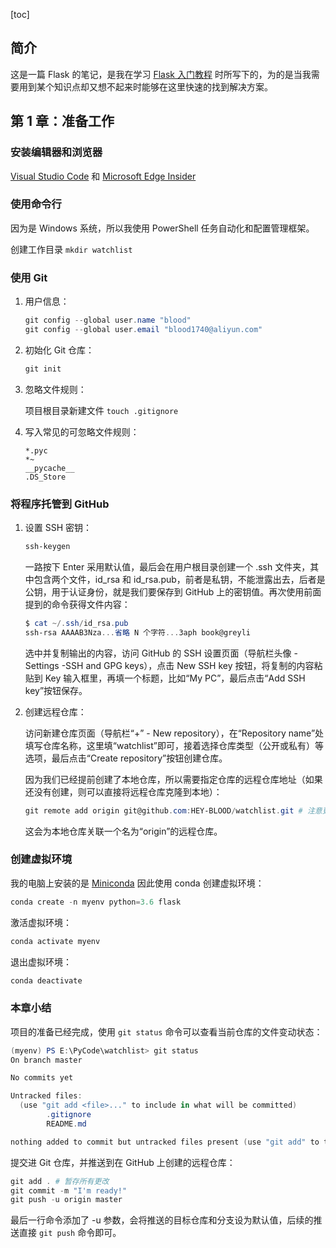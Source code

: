 [toc]

## 简介

这是一篇 Flask 的笔记，是我在学习 [Flask 入门教程](http://helloflask.com/tutorial/) 时所写下的，为的是当我需要用到某个知识点却又想不起来时能够在这里快速的找到解决方案。

## 第 1 章：准备工作

### 安装编辑器和浏览器
[Visual Studio Code](https://code.visualstudio.com/) 和 [Microsoft Edge Insider](https://www.microsoftedgeinsider.com/zh-cn)

### 使用命令行

因为是 Windows 系统，所以我使用 PowerShell  任务自动化和配置管理框架。

创建工作目录 `mkdir watchlist`

### 使用 Git
1. 用户信息：

    ```powershell
    git config --global user.name "blood"
    git config --global user.email "blood1740@aliyun.com"
    ```

2. 初始化 Git 仓库：

    ```powershell
    git init
    ```

3. 忽略文件规则：

    项目根目录新建文件 `touch .gitignore`

4. 写入常见的可忽略文件规则：

    ```
    *.pyc
    *~
    __pycache__
    .DS_Store
    ```

### 将程序托管到 GitHub
1. 设置 SSH 密钥：

   ```powershell
   ssh-keygen
   ```

   一路按下 Enter 采用默认值，最后会在用户根目录创建一个 .ssh 文件夹，其中包含两个文件，id_rsa 和 id_rsa.pub，前者是私钥，不能泄露出去，后者是公钥，用于认证身份，就是我们要保存到 GitHub 上的密钥值。再次使用前面提到的命令获得文件内容：

   ```powershell
   $ cat ~/.ssh/id_rsa.pub
   ssh-rsa AAAAB3Nza...省略 N 个字符...3aph book@greyli
   ```

   选中并复制输出的内容，访问 GitHub 的 SSH 设置页面（导航栏头像 - Settings -SSH and GPG keys），点击 New SSH key 按钮，将复制的内容粘贴到 Key 输入框里，再填一个标题，比如“My PC”，最后点击“Add SSH key”按钮保存。


2. 创建远程仓库：

   访问新建仓库页面（导航栏“+” - New repository），在“Repository name”处填写仓库名称，这里填“watchlist”即可，接着选择仓库类型（公开或私有）等选项，最后点击“Create repository”按钮创建仓库。

   因为我们已经提前创建了本地仓库，所以需要指定仓库的远程仓库地址（如果还没有创建，则可以直接将远程仓库克隆到本地）：

   ```powershell
   git remote add origin git@github.com:HEY-BLOOD/watchlist.git # 注意更换地址中的用户名
   ```

   这会为本地仓库关联一个名为“origin”的远程仓库。

### 创建虚拟环境

我的电脑上安装的是 [Miniconda](https://docs.conda.io/en/latest/miniconda.html) 因此使用 conda 创建虚拟环境：

```powershell
conda create -n myenv python=3.6 flask
```

激活虚拟环境：

```powershell
conda activate myenv
```

退出虚拟环境：

```powershell
conda deactivate
```

### 本章小结

项目的准备已经完成，使用 `git status` 命令可以查看当前仓库的文件变动状态：

```powershell
(myenv) PS E:\PyCode\watchlist> git status
On branch master

No commits yet

Untracked files:
  (use "git add <file>..." to include in what will be committed)
        .gitignore
        README.md

nothing added to commit but untracked files present (use "git add" to track)
```

提交进 Git 仓库，并推送到在 GitHub 上创建的远程仓库：

```powershell
git add . # 暂存所有更改
git commit -m "I'm ready!"
git push -u origin master
```

最后一行命令添加了 -u 参数，会将推送的目标仓库和分支设为默认值，后续的推送直接 `git push` 命令即可。



